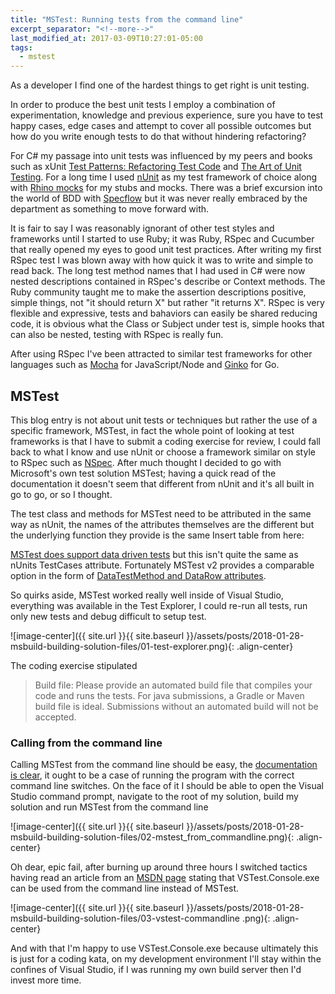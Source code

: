 ```yaml
---
title: "MSTest: Running tests from the command line"
excerpt_separator: "<!--more-->"
last_modified_at: 2017-03-09T10:27:01-05:00
tags: 
  - mstest
---
```


As a developer I find one of the hardest things to get right is unit testing.

In order to produce the best unit tests I employ a combination of experimentation, knowledge and previous experience, sure you have to test happy cases, edge cases and attempt to cover all possible outcomes but how do you write enough tests to do that without hindering refactoring?

<!--more-->

For C# my passage into unit tests was influenced by my peers and books such as xUnit [Test Patterns: Refactoring Test Code](http://xunitpatterns.com/) and [The Art of Unit Testing](https://www.manning.com/books/the-art-of-unit-testing). For a long time I used [nUnit](http://nunit.org/) as my test framework of choice along with [Rhino mocks](https://www.hibernatingrhinos.com/oss/rhino-mocks) for my stubs and mocks. There was a brief excursion into the world of BDD with [Specflow](http://specflow.org/) but it was never really embraced by the department as something to move forward with.

It is fair to say I was reasonably ignorant of other test styles and frameworks until I started to use Ruby; it was Ruby, RSpec and Cucumber that really opened my eyes to good unit test practices. After writing my first RSpec test I was blown away with how quick it was to write and simple to read back. The long test method names that I had used in C# were now nested descriptions contained in RSpec's describe or Context methods. The Ruby community taught me to make the assertion descriptions positive, simple things, not "it should return X" but rather "it returns X". RSpec is very flexible and expressive, tests and bahaviors can easily be shared reducing code, it is obvious what the Class or Subject under test is, simple hooks that can also be nested, testing with RSpec is really fun.

After using RSpec I've been attracted to similar test frameworks for other languages such as [Mocha](https://mochajs.org/) for JavaScript/Node and [Ginko](https://onsi.github.io/ginkgo/) for Go.

## MSTest
This blog entry is not about unit tests or techniques but rather the use of a specific framework, MSTest, in fact the whole point of looking at test frameworks is that I have to submit a coding exercise for review, I could fall back to what I know and use nUnit or choose a framework similar on style to RSpec such as [NSpec](http://nspec.org/). After much thought I decided to go with Microsoft's own test solution MSTest; having a quick read of the documentation it doesn't seem that different from nUnit and it's all built in go to go, or so I thought.

The test class and methods for MSTest need to be attributed in the same way as nUnit, the names of the attributes themselves are the different but the underlying function they provide is the same
Insert table from here:

[MSTest does support data driven tests](https://msdn.microsoft.com/en-us/library/ms182527.aspx) but this isn't quite the same as nUnits TestCases attribute. Fortunately MSTest v2 provides a comparable option in the form of [DataTestMethod and DataRow attributes](https://blogs.msmvps.com/bsonnino/2017/03/18/parametrized-tests-with-ms-test/).

So quirks aside, MSTest worked really well inside of Visual Studio, everything was available in the Test Explorer, I could re-run all tests, run only new tests and debug difficult to setup test.

![image-center]({{ site.url }}{{ site.baseurl }}/assets/posts/2018-01-28-msbuild-building-solution-files/01-test-explorer.png){: .align-center}

The coding exercise stipulated

> Build file: Please provide an automated build file that compiles your code and runs the tests. For java submissions, a Gradle or Maven build file is ideal. Submissions without an automated build will not be accepted.

### Calling from the command line
Calling MSTest from the command line should be easy, the [documentation is clear](https://msdn.microsoft.com/en-us/library/ms182489.aspx), it ought to be a case of running the program with the correct command line switches. On the face of it I should be able to open the Visual Studio command prompt, navigate to the root of my solution, build my solution and run MSTest from the command line

![image-center]({{ site.url }}{{ site.baseurl }}/assets/posts/2018-01-28-msbuild-building-solution-files/02-mstest_from_commandline.png){: .align-center}

Oh dear, epic fail, after burning up around three hours I switched tactics having read an article from an [MSDN page](https://msdn.microsoft.com/en-us/library/ms182486(v=vs.140).aspx) stating that VSTest.Console.exe can be used from the command line instead of MSTest.

![image-center]({{ site.url }}{{ site.baseurl }}/assets/posts/2018-01-28-msbuild-building-solution-files/03-vstest-commandline
.png){: .align-center}

And with that I'm happy to use VSTest.Console.exe because ultimately this is just for a coding kata, on my development environment I'll stay within the confines of Visual Studio, if I was running my own build server then I'd invest more time.
